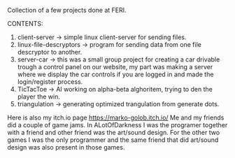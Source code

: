 Collection of a few projects done at FERI.

CONTENTS:

1. client-server ->          simple linux client-server for sending files.
2. linux-file-descryptors -> program for sending data from one file descryptor to another.
3. server-car ->             this was a small group project for creating a car drivable trough a control panel on our website, my part was making a server where we display the car controls if you are logged in  and
                             made the login/register process.
4. TicTacToe ->              AI working on alpha-beta alghoritem, trying to den the player the win.
5. triangulation ->          generating optimized trangulation from generate dots.


Here is also my itch.io page https://marko-golob.itch.io/
Me and my friends did a couple of game jams. In ALotOfDarkness I was the programer together with a friend and other friend was the art/sound design.
For the other two games I was the only programmer and the same friend that did art/sound design was also present in those games.
